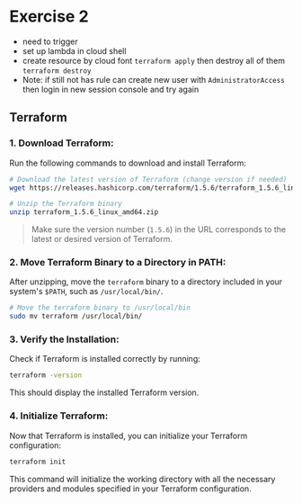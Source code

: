 # Exercise 2

- need to trigger
- set up lambda in cloud shell
- create resource by cloud font `terraform apply` then destroy all of them `terraform destroy`
- Note: if still not has rule can create new user with `AdministratorAccess` then login in new session console and try again

## Terraform

### 1. **Download Terraform:**

Run the following commands to download and install Terraform:

```bash
# Download the latest version of Terraform (change version if needed)
wget https://releases.hashicorp.com/terraform/1.5.6/terraform_1.5.6_linux_amd64.zip

# Unzip the Terraform binary
unzip terraform_1.5.6_linux_amd64.zip
```

> Make sure the version number (`1.5.6`) in the URL corresponds to the latest or desired version of Terraform.

### 2. **Move Terraform Binary to a Directory in PATH:**

After unzipping, move the `terraform` binary to a directory included in your system's `$PATH`, such as `/usr/local/bin/`.

```bash
# Move the terraform binary to /usr/local/bin
sudo mv terraform /usr/local/bin/
```

### 3. **Verify the Installation:**

Check if Terraform is installed correctly by running:

```bash
terraform -version
```

This should display the installed Terraform version.

### 4. **Initialize Terraform:**

Now that Terraform is installed, you can initialize your Terraform configuration:

```bash
terraform init
```

This command will initialize the working directory with all the necessary providers and modules specified in your Terraform configuration.
